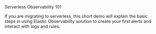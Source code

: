 Serverless Observability 101

If you are migrating to serverless, this short demo will explain the basic steps in using Elastic Observability solution to create your first alerts and interact with logs and rules.
